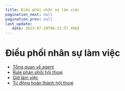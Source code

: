 ```yaml
---
title: Điều phối nhân sự làm việc
pagination_next: null
pagination_prev: null
last_update:
   date: 2023-07-20T08:13:57.496Z
---
```

# Điều phối nhân sự làm việc
* [Tổng quan về agent](/40-dieu-phoi-nhan-su-lam-viec/1.-tong-quan-ve-agent.md)
* [Rule phân phối hội thoại](/40-dieu-phoi-nhan-su-lam-viec/2-rule-phan-phoi-hoi-thoai.md)
* [Giờ làm việc](/40-dieu-phoi-nhan-su-lam-viec/3-gio-lam-viec.md)
* [Tự động hoàn thành hội thoại](/40-dieu-phoi-nhan-su-lam-viec/4-tu-dong-hoan-thanh-hoi-thoai.md)